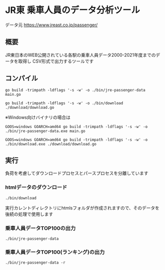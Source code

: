 # JR東 乗車人員のデータ分析ツール

データ元 https://www.jreast.co.jp/passenger/

## 概要
JR東日本のWEB公開されている各駅の乗車人員データ2000-2021年度までのデータを取得し
CSV形式で出力するツールです

## コンパイル

```
go build -trimpath -ldflags '-s -w' -o ./bin/jre-passenger-data main.go
```

```
go build -trimpath -ldflags '-s -w' -o ./bin/download ./download/download.go
```

※Windows向けバイナリの場合は

```
GOOS=windows GOARCH=amd64 go build -trimpath -ldflags '-s -w' -o ./bin/jre-passenger-data.exe main.go
```

```
GOOS=windows GOARCH=amd64 go build -trimpath -ldflags '-s -w' -o ./bin/download.exe ./download/download.go
```


## 実行

負荷を考慮してダウンロードプロセスとパースプロセスを分離しています

### htmlデータのダウンロード

```
./bin/download
```
実行カレントディレクトリにhtmlsフォルダが作成されますので、そのデータを後続の処理で使用します

### 乗車人員データTOP100の出力

```
./bin/jre-passenger-data
```

### 乗車人員データTOP100(ランキング)の出力

```
./bin/jre-passenger-data -r
```